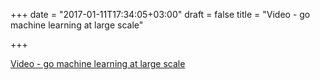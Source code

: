 +++
date = "2017-01-11T17:34:05+03:00"
draft = false
title = "Video - go machine learning at large scale"

+++

<p><a href="http://www.thedotpost.com/2016/10/franz-eichhorn-go-machine-learning-at-large-scale">Video - go machine learning at large scale</a></p>
